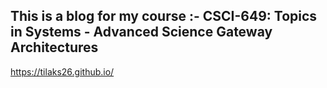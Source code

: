 ## This is a blog for my course :- CSCI-649: Topics in Systems - Advanced Science Gateway Architectures

https://tilaks26.github.io/